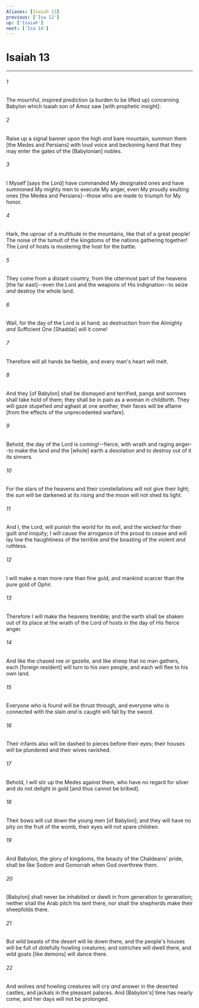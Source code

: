 ```yaml
---
Aliases: [Isaiah 13]
previous: ['Isa 12']
up: ['Isaiah']
next: ['Isa 14']
---
```

# Isaiah 13

***














###### 1 






The mournful, inspired prediction (a burden to be lifted up) concerning Babylon which Isaiah son of Amoz saw [with prophetic insight]: 













###### 2 






Raise up a signal banner upon the high _and_ bare mountain, summon them [the Medes and Persians] with loud voice and beckoning hand that they may enter the gates of the [Babylonian] nobles. 













###### 3 






I Myself [says the Lord] have commanded My designated ones and have summoned My mighty men to execute My anger, even My proudly exulting ones [the Medes and Persians]--those who are made to triumph for My honor. 













###### 4 






Hark, the uproar of a multitude in the mountains, like that of a great people! The noise of the tumult of the kingdoms of the nations gathering together! The Lord of hosts is mustering the host for the battle. 













###### 5 






They come from a distant country, from the uttermost part of the heavens [the far east]--even the Lord and the weapons of His indignation--to seize _and_ destroy the whole land. 













###### 6 






Wail, for the day of the Lord is at hand; as destruction from the Almighty _and_ Sufficient One [Shaddai] will it come! 













###### 7 






Therefore will all hands be feeble, and every man's heart will melt. 













###### 8 






And they [of Babylon] shall be dismayed and terrified, pangs and sorrows shall take hold of them; they shall be in pain as a woman in childbirth. They will gaze stupefied _and_ aghast at one another, their faces will be aflame [from the effects of the unprecedented warfare]. 













###### 9 






Behold, the day of the Lord is coming!--fierce, with wrath and raging anger--to make the land _and_ the [whole] earth a desolation and to destroy out of it its sinners. 













###### 10 






For the stars of the heavens and their constellations will not give their light; the sun will be darkened at its rising and the moon will not shed its light. 













###### 11 






And I, the Lord, will punish the world for its evil, and the wicked for their guilt _and_ iniquity; I will cause the arrogance of the proud to cease and will lay low the haughtiness of the terrible _and_ the boasting of the violent _and_ ruthless. 













###### 12 






I will make a man more rare than fine gold, and mankind scarcer than the pure gold of Ophir. 













###### 13 






Therefore I will make the heavens tremble; and the earth shall be shaken out of its place at the wrath of the Lord of hosts in the day of His fierce anger. 













###### 14 






And like the chased roe _or_ gazelle, and like sheep that no man gathers, each [foreign resident] will turn to his own people, and each will flee to his own land. 













###### 15 






Everyone who is found will be thrust through, and everyone who is connected with the slain _and_ is caught will fall by the sword. 













###### 16 






Their infants also will be dashed to pieces before their eyes; their houses will be plundered and their wives ravished. 













###### 17 






Behold, I will stir up the Medes against them, who have no regard for silver and do not delight in gold [and thus cannot be bribed]. 













###### 18 






Their bows will cut down the young men [of Babylon]; and they will have no pity on the fruit of the womb, their eyes will not spare children. 













###### 19 






And Babylon, the glory of kingdoms, the beauty of the Chaldeans' pride, shall be like Sodom and Gomorrah when God overthrew them. 













###### 20 






[Babylon] shall never be inhabited or dwelt in from generation to generation; neither shall the Arab pitch his tent there, nor shall the shepherds make their sheepfolds there. 













###### 21 






But wild beasts of the desert will lie down there, and the people's houses will be full of dolefully howling creatures; and ostriches will dwell there, and wild goats [like demons] will dance there. 













###### 22 






And wolves _and_ howling creatures will cry _and_ answer in the deserted castles, and jackals in the pleasant palaces. And [Babylon's] time has nearly come, and her days will not be prolonged.
